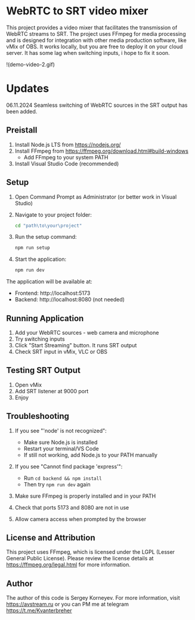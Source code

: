 # WebRTC to SRT video mixer

This project provides a video mixer that facilitates the transmission of WebRTC streams to SRT. The project uses FFmpeg for media processing and is designed for integration with other media production software, like vMix of OBS. It works locally, but you are free to deploy it on your cloud server. It has some lag when switching inputs, i hope to fix it soon.

!(demo-video-2.gif)

# Updates

06.11.2024 Seamless switching of WebRTC sources in the SRT output has been added.

## Preistall

1. Install Node.js LTS from https://nodejs.org/
2. Install FFmpeg from https://ffmpeg.org/download.html#build-windows
   - Add FFmpeg to your system PATH
3. Install Visual Studio Code (recommended)

## Setup

1. Open Command Prompt  as Administrator (or better work in Visual Studio)
2. Navigate to your project folder:
   ```bash
   cd "path\to\your\project"
   ```

3. Run the setup command:
   ```bash
   npm run setup
   ```

4. Start the application:
   ```bash
   npm run dev
   ```

The application will be available at:
- Frontend: http://localhost:5173
- Backend: http://localhost:8080 (not needed)

## Running Application

1. Add your WebRTC sources - web camera and microphone
2. Try switching inputs
3. Click "Start Streaming" button. It runs SRT output
4. Check SRT input in vMix, VLC or OBS

## Testing SRT Output

1. Open vMix
2. Add SRT listener at 9000 port
3. Enjoy

## Troubleshooting

1. If you see "'node' is not recognized":
   - Make sure Node.js is installed
   - Restart your terminal/VS Code
   - If still not working, add Node.js to your PATH manually

2. If you see "Cannot find package 'express'":
   - Run `cd backend && npm install`
   - Then try `npm run dev` again

3. Make sure FFmpeg is properly installed and in your PATH
4. Check that ports 5173 and 8080 are not in use
5. Allow camera access when prompted by the browser

## License and Attribution
This project uses FFmpeg, which is licensed under the LGPL (Lesser General Public License). Please review the license details at https://ffmpeg.org/legal.html for more information.

## Author
The author of this code is Sergey Korneyev. For more information, visit https://avstream.ru or you can PM me at telegram https://t.me/Kvanterbreher

